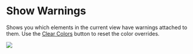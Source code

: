 # Show Warnings

Shows you which elements in the current view have warnings attached to them. Use the [Clear Colors](../../Clear.pushbutton/README.md) button to reset the color overrides.

![](https://media.giphy.com/media/J7Xz2i3IZOzowZBOuG/giphy.gif)